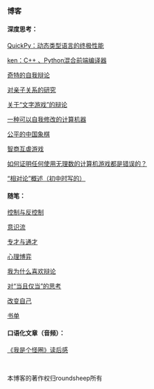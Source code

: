 ﻿
### 博客

#### 深度思考：

[QuickPy：动态类型语言的终极性能](https://github.com/roundsheep/roundsheep.github.io/blob/master/blog/qpy.md)

[ken：C++ 、Python混合前端编译器](https://github.com/roundsheep/roundsheep.github.io/blob/master/blog/ken.md)

[奇特的自我辩论](https://github.com/roundsheep/roundsheep.github.io/blob/master/blog/奇特的自我辩论.md)

[对亲子关系的研究](https://github.com/roundsheep/roundsheep.github.io/blob/master/blog/对亲子关系的研究.md)

[关于“文字游戏”的辩论](https://github.com/roundsheep/roundsheep.github.io/blob/master/blog/关于文字游戏的辩论.md)

[一种可以自我修改的计算机器](https://github.com/roundsheep/roundsheep.github.io/blob/master/blog/一种可以自我修改的计算机器.md)

[公平的中国象棋](https://github.com/roundsheep/roundsheep.github.io/blob/master/blog/公平的中国象棋.md)

[智商互虐游戏](https://github.com/roundsheep/roundsheep.github.io/blob/master/blog/智商互虐游戏.md)

[如何证明任何使用无理数的计算机游戏都是错误的？](https://github.com/roundsheep/roundsheep.github.io/blob/master/blog/如何证明任何使用无理数的计算机游戏都是错误的.md)

[“相对论”概述（初中时写的）](https://github.com/roundsheep/roundsheep.github.io/blob/master/blog/相对论概述.md)

#### 随笔：

[控制与反控制](https://github.com/roundsheep/roundsheep.github.io/blob/master/blog/控制与反控制.md)

[意识流](https://github.com/roundsheep/roundsheep.github.io/blob/master/blog/意识流.md)

[专才与通才](https://github.com/roundsheep/roundsheep.github.io/blob/master/blog/专才与通才.md)

[心理博弈](https://github.com/roundsheep/roundsheep.github.io/blob/master/blog/心理博弈.md)

[我为什么喜欢辩论](https://github.com/roundsheep/roundsheep.github.io/blob/master/blog/我为什么喜欢辩论.md)

[对“当且仅当”的思考](https://github.com/roundsheep/roundsheep.github.io/blob/master/blog/对当且仅当的思考.md)

[改变自己](https://github.com/roundsheep/roundsheep.github.io/blob/master/blog/改变自己.md)

[书单](https://github.com/roundsheep/roundsheep.github.io/blob/master/blog/书单.md)

#### 口语化文章（音频）：

[《我是个怪圈》读后感](https://github.com/roundsheep/roundsheep.github.io/blob/master/blog/我是个怪圈读后感.md)

<br/>

本博客的著作权归roundsheep所有
